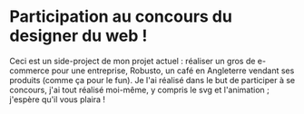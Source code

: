 # Participation au concours du designer du web !
  Ceci est un side-project de mon projet actuel : réaliser un gros de e-commerce pour une entreprise, Robusto, 
  un café en Angleterre vendant ses produits (comme ça pour le fun). Je l'ai réalisé dans le but de participer à se concours,
  j'ai tout réalisé moi-même, y compris le svg et l'animation ; j'espère qu'il vous plaira !
